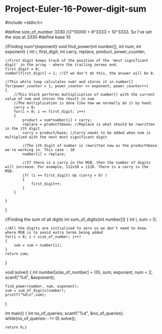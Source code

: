 # Project-Euler-16-Power-digit-sum
#include <stdio.h>

#define size_of_number 3330 //2^10000 < 8^3333 < 10^3333. So I've set the size at 3330
#define base 10

//Finding num^{exponent}
void find_power(int number[], int num, int exponent)
{
    int i, first_digit;
    int carry, replace, product, power_counter;

    //First digit keeps track of the position of the 'most significant digit' in the array - where the trailing zeroes end.
    first_digit = 0;
    number[first_digit] = 1; //If we don't do this, the answer will be 0.

    //This while loop calculates num! and stores it in number[]
    for(power_counter = 1; power_counter <= exponent; power_counter++)
    {
        //This block performs multiplication of number[] with the current value of num and stores the result in num
        //The multiplication is done like how we normally do it by hand.
        carry = 0;
        for(i = 0; i <= first_digit; i++)
        {
            product = num*number[i] + carry;
            replace = product%base; //Replace is what should be rewritten in the ith digit
            carry = product/base; //Carry needs to be added when num is multiplied with the next most significant digit

            //The ith digit of number is rewritten now as the product%base we're working in. This case - 10
            number[i] = replace;

            //If there is a carry in the MSB, then the number of digits will increase. For example, 112x10 = 1120. There is a carry in the MSB.
            if( (i == first_digit) && (carry > 0) )
            {
                first_digit++;
            }
        }

    }
}

//Finding the sum of all digits
int sum_of_digits(int number[])
{
    int i, sum = 0;

    //All the digits are initialised to zero so we don't need to know where MSB is to avoid extra terms being added
    for(i = 0; i < size_of_number; i++)
    {
        sum = sum + number[i];
    }
    return sum;
}

void solve()
{
    int number[size_of_number] = {0}, sum, exponent, num = 2;
    scanf("%d", &exponent);

    find_power(number, num, exponent);
    sum = sum_of_digits(number);
    printf("%d\n",sum);
}

int main()
{
    int no_of_queries;
    scanf("%d", &no_of_queries);
    while(no_of_queries-- != 0)
        solve();

    return 0;}
